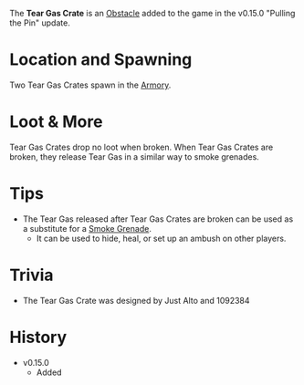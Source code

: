 The **Tear Gas Crate** is an [Obstacle](/obstacles) added to the game in the v0.15.0 "Pulling the Pin" update.

# Location and Spawning
Two Tear Gas Crates spawn in the [Armory](/buildings/armory).

# Loot & More

Tear Gas Crates drop no loot when broken. When Tear Gas Crates are broken, they release Tear Gas in a similar way to smoke grenades. 

# Tips
- The Tear Gas released after Tear Gas Crates are broken can be used as a substitute for a [Smoke Grenade](/throwables/smoke_grenade). 
  - It can be used to hide, heal, or set up an ambush on other players.

# Trivia
- The Tear Gas Crate was designed by Just Alto and 1092384

# History
- v0.15.0
  - Added